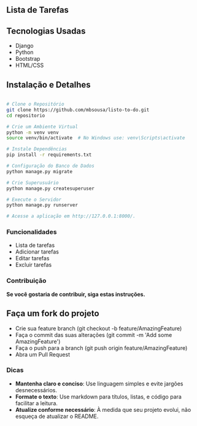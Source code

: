 

## Lista de Tarefas

## Tecnologias Usadas

- Django
- Python
- Bootstrap
- HTML/CSS

## Instalação e Detalhes

```bash

# Clone o Repositório
git clone https://github.com/mbsousa/listo-to-do.git
cd repositorio

# Crie um Ambiente Virtual
python -m venv venv
source venv/bin/activate  # No Windows use: venv\Scripts\activate

# Instale Dependências
pip install -r requirements.txt

# Configuração do Banco de Dados
python manage.py migrate

# Crie Superusuário
python manage.py createsuperuser

# Execute o Servidor
python manage.py runserver

# Acesse a aplicação em http://127.0.0.1:8000/.
```

### Funcionalidades

- Lista de tarefas
- Adicionar tarefas
- Editar tarefas
- Excluir tarefas

### Contribuição

**Se você gostaria de contribuir, siga estas instruções.**

## Faça um fork do projeto

- Crie sua feature branch (git checkout -b feature/AmazingFeature)
- Faça o commit das suas alterações (git commit -m 'Add some AmazingFeature')
- Faça o push para a branch (git push origin feature/AmazingFeature)
- Abra um Pull Request

### Dicas

- **Mantenha claro e conciso**: Use linguagem simples e evite jargões desnecessários.
- **Formate o texto**: Use markdown para títulos, listas, e código para facilitar a leitura.
- **Atualize conforme necessário**: À medida que seu projeto evolui, não esqueça de atualizar o README.

